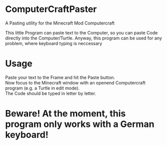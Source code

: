 # ComputerCraftPaster
A Pasting utility for the Minecraft Mod Computercraft

This little Program can paste text to the Computer, so you can paste Code directly into the Computer/Turtle. Anyway, this program can be used for any problem, where keyboard typing is neccessary

# Usage 
Paste your text to the Frame and hit the Paste button.  
Now focus to the Minecraft window with an openend Computercraft program (e.g. a Turtle in edit mode).  
The Code should be typed in letter by letter. 

# Beware! At the moment, this program only works with a German keyboard!
